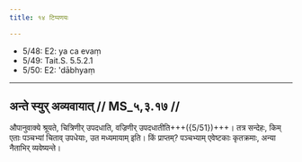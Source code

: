 ```yaml
---
title: १४ टिप्पणयः

---
```

- 5/48: E2: ya ca evaṃ
- 5/49: Tait.S. 5.5.2.1
- 5/50: E2: 'dābhyaṃ

____________________________________________


## अन्ते स्युर् अव्यवायात् // MS_५,३.१७ //

औपानुवाक्ये श्रूयते, चित्रिणीर् उपदधाति, वज्रिणीर् उपदधातीति+++({5/51})+++। तत्र सन्देहः, किम् एताः पञ्चभ्यां चिताव् उपधेयाः, उत मध्यमायाम् इति। किं प्राप्तम्? पञ्चभ्याम् एवेष्टकाः कृतक्रमाः, अन्या नैताभिर् व्यवेष्यन्ते।